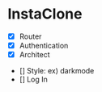 # InstaClone

- [x] Router
- [x] Authentication
- [x] Architect
- [] Style: ex) darkmode
- [] Log In
